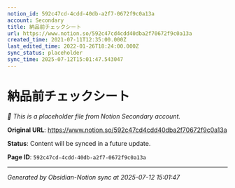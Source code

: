 ```yaml
---
notion_id: 592c47cd-4cdd-40db-a2f7-0672f9c0a13a
account: Secondary
title: 納品前チェックシート
url: https://www.notion.so/592c47cd4cdd40dba2f70672f9c0a13a
created_time: 2021-07-11T12:35:00.000Z
last_edited_time: 2022-01-26T18:24:00.000Z
sync_status: placeholder
sync_time: 2025-07-12T15:01:47.543047
---
```


# 納品前チェックシート

*🔄 This is a placeholder file from Notion Secondary account.*

**Original URL**: https://www.notion.so/592c47cd4cdd40dba2f70672f9c0a13a

**Status**: Content will be synced in a future update.

**Page ID**: `592c47cd-4cdd-40db-a2f7-0672f9c0a13a`

---

*Generated by Obsidian-Notion sync at 2025-07-12 15:01:47*
